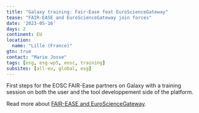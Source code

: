 ```yaml
---
title: "Galaxy training: Fair-Ease feat EuroScienceGateway"
tease: "FAIR-EASE and EuroScienceGateway join forces"
date: '2023-05-16'
days: 2
continent: EU
location:
  name: "Lille (France)"
gtn: true
contact: "Marie Josse"
tags: [esg, esg-wp5, eosc, training]
subsites: [all-eu, global, esg]
---
```


First steps for the EOSC FAIR-Ease partners on Galaxy with a training session on both the user and the tool developpement side of the platform.

Read more about [FAIR-EASE and EuroScienceGateway](https://eosc.eu/news/stronger-together-fair-ease-and-eurosciencegateway-join-forces).
